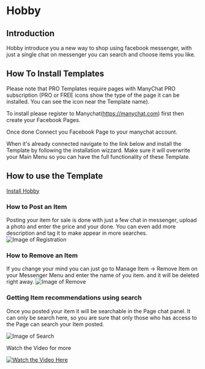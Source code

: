 # Hobby

## Introduction
Hobby introduce you a new way to shop using facebook messenger, 
with just a single chat on messenger you can search and choose items you like.

## How To Install Templates

Please note that PRO Templates require pages with ManyChat PRO subscription (PRO or FREE icons show the type of the page it can be installed. You can see the icon near the Template name).

To install please register to Manychat(https://manychat.com) first then create your Facebook Pages. 

Once done Connect you Facebook Page to your manychat account.

When it's already connected navigate to the link below and install the Template by following the installation wizzard.
Make sure it will overwrite your Main Menu so you can have the full functionality of these Template.

## How to use the Template
[Install Hobby]()
### How to Post an Item

Posting your item for sale is done with just a few chat in messenger, upload a photo and enter the price and your done.
You can even add more description and tag it to make appear in more searches.
![Image of Registration](https://codechito.github.io/hobby/assets/img1.png)

### How to Remove an Item

If you change your mind you can just go to Manage Item -> Remove Item on your Messenger Menu and enter the name of you item. and it will be deleted right away.
![Image of Remove](https://codechito.github.io/hobby/assets/img7.png)

### Getting Item recommendations using search

Once you posted your item it will be searchable in the Page chat panel. It can only be search here, so you are sure that only those who has access to the Page can search your Item posted.

![Image of Search](https://codechito.github.io/hobby/assets/img3.png)

Watch the Video for more

[![Watch the Video Here](https://img.youtube.com/vi/jclHM8oTgzE/0.jpg)](https://youtu.be/jclHM8oTgzE)

